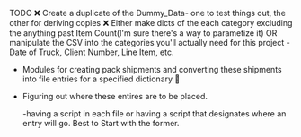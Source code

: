 TODO
❌ Create a duplicate of the Dummy_Data- one to test things out, the other for deriving copies
❌ Either make dicts of the each category excluding the anything past Item Count(I'm sure there's a way to parametize it)
  OR  manipulate the CSV into the categories you'll actually need for this project - Date of Truck, Client Number, Line Item, etc.

 - Modules for creating pack shipments and converting these shipments into file entries for a specified dictionary 🚧

- Figuring out where these entires are to be placed.

    -having a script in each file or having a script that designates where an entry will go. Best to Start with the former.